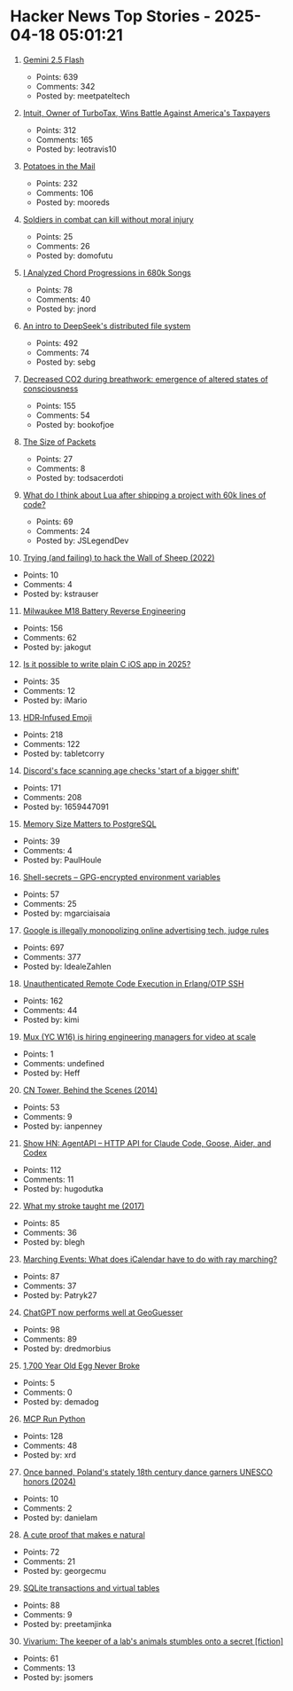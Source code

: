 # Hacker News Top Stories - 2025-04-18 05:01:21

1. [Gemini 2.5 Flash](https://developers.googleblog.com/en/start-building-with-gemini-25-flash/)
   - Points: 639
   - Comments: 342
   - Posted by: meetpateltech

2. [Intuit, Owner of TurboTax, Wins Battle Against America's Taxpayers](https://prospect.org/power/2025-04-17-intuit-turbotax-wins-battle-against-taxpayers-irs-direct-file/)
   - Points: 312
   - Comments: 165
   - Posted by: leotravis10

3. [Potatoes in the Mail](https://facts.usps.com/mailing-potatoes/)
   - Points: 232
   - Comments: 106
   - Posted by: mooreds

4. [Soldiers in combat can kill without moral injury](https://www.bps.org.uk/research-digest/soldiers-combat-can-kill-without-moral-injury)
   - Points: 25
   - Comments: 26
   - Posted by: domofutu

5. [I Analyzed Chord Progressions in 680k Songs](https://www.cantgetmuchhigher.com/p/i-analyzed-chord-progressions-in)
   - Points: 78
   - Comments: 40
   - Posted by: jnord

6. [An intro to DeepSeek's distributed file system](https://maknee.github.io/blog/2025/3FS-Performance-Journal-1/)
   - Points: 492
   - Comments: 74
   - Posted by: sebg

7. [Decreased CO2 during breathwork: emergence of altered states of consciousness](https://www.nature.com/articles/s44271-025-00247-0)
   - Points: 155
   - Comments: 54
   - Posted by: bookofjoe

8. [The Size of Packets](https://www.potaroo.net/ispcol/2024-10/packet-sizes.html)
   - Points: 27
   - Comments: 8
   - Posted by: todsacerdoti

9. [What do I think about Lua after shipping a project with 60k lines of code?](https://blog.luden.io/what-do-i-think-about-lua-after-shipping-a-project-with-60-000-lines-of-code-bf72a1328733)
   - Points: 69
   - Comments: 24
   - Posted by: JSLegendDev

10. [Trying (and failing) to hack the Wall of Sheep (2022)](https://honeypot.net/2022/08/21/trying-and-failing.html)
   - Points: 10
   - Comments: 4
   - Posted by: kstrauser

11. [Milwaukee M18 Battery Reverse Engineering](https://quagmirerepair.com/milwaukee-m18-battery-reverse-engineering)
   - Points: 156
   - Comments: 62
   - Posted by: jakogut

12. [Is it possible to write plain C iOS app in 2025?](undefined)
   - Points: 35
   - Comments: 12
   - Posted by: iMario

13. [HDR‑Infused Emoji](https://sharpletters.net/2025/04/16/hdr-emoji/)
   - Points: 218
   - Comments: 122
   - Posted by: tabletcorry

14. [Discord's face scanning age checks 'start of a bigger shift'](https://www.bbc.com/news/articles/cjr75wypg0vo)
   - Points: 171
   - Comments: 208
   - Posted by: 1659447091

15. [Memory Size Matters to PostgreSQL](https://pgdba.org/post/2025/04/size_matter/)
   - Points: 39
   - Comments: 4
   - Posted by: PaulHoule

16. [Shell-secrets – GPG-encrypted environment variables](https://github.com/waj/shell-secrets)
   - Points: 57
   - Comments: 25
   - Posted by: mgarciaisaia

17. [Google is illegally monopolizing online advertising tech, judge rules](https://www.nytimes.com/2025/04/17/technology/google-ad-tech-antitrust-ruling.html)
   - Points: 697
   - Comments: 377
   - Posted by: IdealeZahlen

18. [Unauthenticated Remote Code Execution in Erlang/OTP SSH](https://nvd.nist.gov/vuln/detail/CVE-2025-32433)
   - Points: 162
   - Comments: 44
   - Posted by: kimi

19. [Mux (YC W16) is hiring engineering managers for video at scale](https://mux.com/jobs?j=em)
   - Points: 1
   - Comments: undefined
   - Posted by: Heff

20. [CN Tower, Behind the Scenes (2014)](https://site.roadwolf.ca/categories/ue/cntower/)
   - Points: 53
   - Comments: 9
   - Posted by: ianpenney

21. [Show HN: AgentAPI – HTTP API for Claude Code, Goose, Aider, and Codex](https://github.com/coder/agentapi)
   - Points: 112
   - Comments: 11
   - Posted by: hugodutka

22. [What my stroke taught me (2017)](https://nautil.us/what-my-stroke-taught-me-236544/)
   - Points: 85
   - Comments: 36
   - Posted by: blegh

23. [Marching Events: What does iCalendar have to do with ray marching?](https://pwy.io/posts/marching-events/)
   - Points: 87
   - Comments: 37
   - Posted by: Patryk27

24. [ChatGPT now performs well at GeoGuesser](https://flausch.social/@piegames/114352447253793517)
   - Points: 98
   - Comments: 89
   - Posted by: dredmorbius

25. [1,700 Year Old Egg Never Broke](https://www.atlasobscura.com/articles/liquid-inside-ancient-egg)
   - Points: 5
   - Comments: 0
   - Posted by: demadog

26. [MCP Run Python](https://github.com/pydantic/pydantic-ai/tree/main/mcp-run-python)
   - Points: 128
   - Comments: 48
   - Posted by: xrd

27. [Once banned, Poland's stately 18th century dance garners UNESCO honors (2024)](https://apnews.com/article/poland-unesco-heritage-polonaise-dance-culture-be337d9a1941d404f6ef1a1cee364e22)
   - Points: 10
   - Comments: 2
   - Posted by: danielam

28. [A cute proof that makes e natural](https://www.poshenloh.com/e/)
   - Points: 72
   - Comments: 21
   - Posted by: georgecmu

29. [SQLite transactions and virtual tables](https://misfra.me/2025/sqlite-transactions-and-virtual-tables/)
   - Points: 88
   - Comments: 9
   - Posted by: preetamjinka

30. [Vivarium: The keeper of a lab's animals stumbles onto a secret [fiction]](https://jsomers.net/vivarium/)
   - Points: 61
   - Comments: 13
   - Posted by: jsomers


